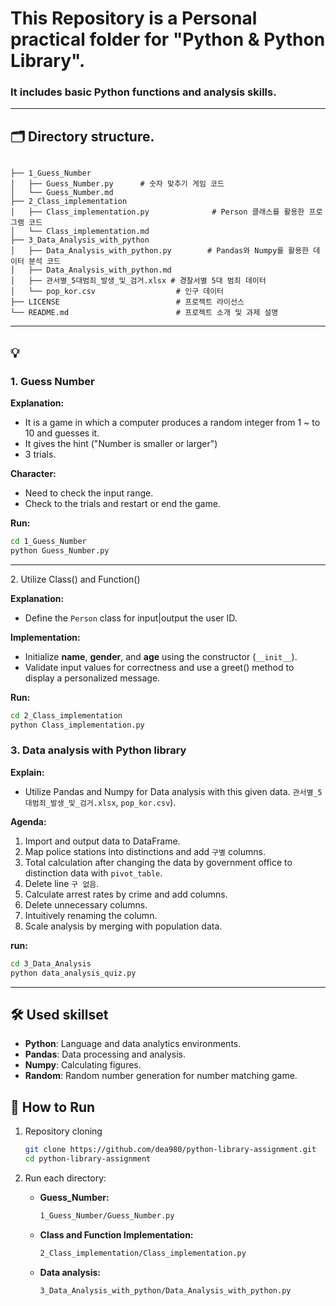 # This Repository is a Personal practical folder  for **"Python & Python Library"**. 
### It includes basic Python functions and analysis skills.
---

## 🗂 Directory structure.

```

├── 1_Guess_Number
│   ├── Guess_Number.py      # 숫자 맞추기 게임 코드
│   └── Guess_Number.md
├── 2_Class_implementation
│   ├── Class_implementation.py              # Person 클래스를 활용한 프로그램 코드
│   └── Class_implementation.md            
├── 3_Data_Analysis_with_python
│   ├── Data_Analysis_with_python.py        # Pandas와 Numpy를 활용한 데이터 분석 코드
│   ├── Data_Analysis_with_python.md        
│   ├── 관서별_5대범죄_발생_및_검거.xlsx # 경찰서별 5대 범죄 데이터
│   └── pop_kor.csv                  # 인구 데이터
├── LICENSE                          # 프로젝트 라이선스
└── README.md                        # 프로젝트 소개 및 과제 설명
```

---

## 💡 

### 1. Guess Number

**Explanation:**

- It is a game in which a computer produces a random integer from 1 ~ to 10 and guesses it.
- It gives the hint ("Number is smaller or larger")
- 3 trials.

**Character:**

- Need to check the input range.
- Check to the trials and restart or end the game.

**Run:**

```bash
cd 1_Guess_Number
python Guess_Number.py
```

---

2️. Utilize Class() and Function()

**Explanation:**

- Define the `Person` class for input|output the user ID.

**Implementation:**

- Initialize **name**, **gender**, and **age** using the constructor (`__init__`).
- Validate input values for correctness and use a greet() method to display a personalized message.

**Run:**

```bash
cd 2_Class_implementation
python Class_implementation.py
```

### 3. Data analysis with Python library

**Explain:**

- Utilize Pandas and Numpy for Data analysis with this given data. `관서별_5대범죄_발생_및_검거.xlsx`, `pop_kor.csv`).

**Agenda:**

1. Import and output data to DataFrame.
2. Map police stations into distinctions and add `구별` columns.
3. Total calculation after changing the data by government office to distinction data with `pivot_table`.
4. Delete line `구 없음`.
5. Calculate arrest rates by crime and add columns.
6. Delete unnecessary columns.
7. Intuitively renaming the column.
8. Scale analysis by merging with population data.

**run:**

```bash
cd 3_Data_Analysis
python data_analysis_quiz.py
```

---

## 🛠 Used skillset

- **Python**: Language and data analytics environments.
- **Pandas**: Data processing and analysis.
- **Numpy**: Calculating figures.
- **Random**: Random number generation for number matching game.

## 🚀 How to Run

1. Repository cloning
    
    ```bash
    git clone https://github.com/dea980/python-library-assignment.git
    cd python-library-assignment
    ```
    
2. Run each directory:
    - **Guess_Number:**
      ```bash
      1_Guess_Number/Guess_Number.py
      ```
    - **Class and Function Implementation:**
      ```bash
      2_Class_implementation/Class_implementation.py
      ```
    - **Data analysis:**
      ```bash
      3_Data_Analysis_with_python/Data_Analysis_with_python.py
      ```
